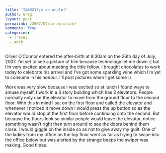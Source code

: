 ```yaml
---
title: 'I&#8217;m an uncle!'
author: Greg
layout: post
permalink: /2007/07/im-an-uncle/
comments: True
categories:
  - Travel
  - Work
---
```

Oliver O&#8217;Connor entered the after-birth at 8:30am on the 26th day of July, 2007. I&#8217;m yet to see a picture of him because technology let me down :( but I&#8217;m very excited about meeting the little fellow. I brought chocolates to work today to celebrate his arrival and I&#8217;ve got some sparkling wine which I&#8217;m yet to consume in his honour. I&#8217;ll post pictures when I get some :)

Work was very slow because I was excited so at lunch I found ways to amuse myself. I work in a 3 story building which has 2 elevators. People normally only use the elevator to move from the ground floor to the second floor. With this in mind I sat on the first floor and called the elevator and whenever I noticed it move down I would press the up button so as the elevator would stop at the first floor before continuing onto the second. But because the floors look so similar people would leave the elevator, notice something wasn&#8217;t right then turn around to see the doors behind them close. I would giggle on the inside so as not to give away my guilt. One of the ladies from my office on the top floor went as far as trying to swipe into the office below but was alerted by the strange beeps the swiper was making. Good times.